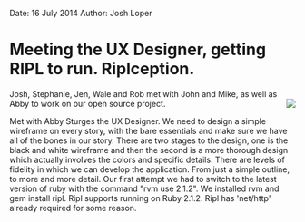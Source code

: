 Date: 16 July 2014
Author: Josh Loper

# Meeting the UX Designer, getting RIPL to run.  Riplception.

Josh, Stephanie, Jen, Wale and Rob met with John and Mike, as well as Abby to work on our open source project.
<img style="float: right" src="/attachments/riplception.jpg" />

Met with Abby Sturges the UX Designer.  We need to design a simple wireframe on every story, with the bare essentials and make sure we have all of the bones in our story.  There are two stages to the design, one is the black and white wireframe and then the second is a more thorough design which actually involves the colors and specific details.  There are levels of fidelity in which we can develop the application.  From just a simple outline, to more and more detail.  Our first attempt we had to switch to the latest version of ruby with the command "rvm use 2.1.2".  We installed rvm and gem install ripl.  Ripl supports running on Ruby 2.1.2.  Ripl has 'net/http' already required for some reason.